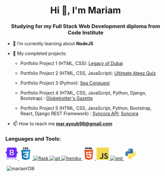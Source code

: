 <h1 align="center">Hi 👋, I'm Mariam</h1>
<h3 align="center">Studying for my Full Stack Web Development diploma from Code Institute</h3>

- 🌱 I’m currently learning about **NodeJS**

- 📁 My completed projects:

  - Portfolio Project 1 (HTML, CSS): [Legacy of Dubai](https://mariam138.github.io/legacy-of-dubai/)

  - Portfolio Project 2 (HTML, CSS, JavaScript): [Ultimate Ateez Quiz](https://mariam138.github.io/ultimate-ateez-quiz/)

  - Portfolio Project 3 (Python): [Sea Conquest](https://sea-conquest-b465976776fd.herokuapp.com/)

  - Portfolio Project 4 (HTML, CSS, JavaScript, Python, Django, Bootstrap) : [Globetrotter's Gazette](https://globe-gazette-28c6be72f0db.herokuapp.com/)
 
  - Portfolio Project 5 (HTML, CSS, JavaScript, Python, Bootstrap, React, Django REST Framework) : [Syncora API](https://syncora-api-ecc74194384c.herokuapp.com/); [Syncora](https://syncora-react-8ad6bbfd3f41.herokuapp.com/)

- 📫 How to reach me **mar.ayoub98@gmail.com**

<h3 align="left">Languages and Tools:</h3>
<p align="left"> <a href="https://getbootstrap.com" target="_blank" rel="noreferrer"> <img src="https://raw.githubusercontent.com/devicons/devicon/master/icons/bootstrap/bootstrap-plain-wordmark.svg" alt="bootstrap" width="40" height="40"/> </a> <a href="https://www.w3schools.com/css/" target="_blank" rel="noreferrer"> <img src="https://raw.githubusercontent.com/devicons/devicon/master/icons/css3/css3-original-wordmark.svg" alt="css3" width="40" height="40"/> </a> <a href="https://flask.palletsprojects.com/" target="_blank" rel="noreferrer"> <img src="https://www.vectorlogo.zone/logos/pocoo_flask/pocoo_flask-icon.svg" alt="flask" width="40" height="40"/> </a> <a href="https://git-scm.com/" target="_blank" rel="noreferrer"> <img src="https://www.vectorlogo.zone/logos/git-scm/git-scm-icon.svg" alt="git" width="40" height="40"/> </a> <a href="https://heroku.com" target="_blank" rel="noreferrer"> <img src="https://www.vectorlogo.zone/logos/heroku/heroku-icon.svg" alt="heroku" width="40" height="40"/> </a> <a href="https://www.w3.org/html/" target="_blank" rel="noreferrer"> <img src="https://raw.githubusercontent.com/devicons/devicon/master/icons/html5/html5-original-wordmark.svg" alt="html5" width="40" height="40"/> </a> <a href="https://developer.mozilla.org/en-US/docs/Web/JavaScript" target="_blank" rel="noreferrer"> <img src="https://raw.githubusercontent.com/devicons/devicon/master/icons/javascript/javascript-original.svg" alt="javascript" width="40" height="40"/> </a> <a href="https://jestjs.io" target="_blank" rel="noreferrer"> <img src="https://www.vectorlogo.zone/logos/jestjsio/jestjsio-icon.svg" alt="jest" width="40" height="40"/> </a> <a href="https://www.python.org" target="_blank" rel="noreferrer"> <img src="https://raw.githubusercontent.com/devicons/devicon/master/icons/python/python-original.svg" alt="python" width="40" height="40"/> </a> </p>


<p>&nbsp;<img align="center" src="https://github-readme-stats.vercel.app/api?username=mariam138&show_icons=true&locale=en" alt="mariam138" /></p>
